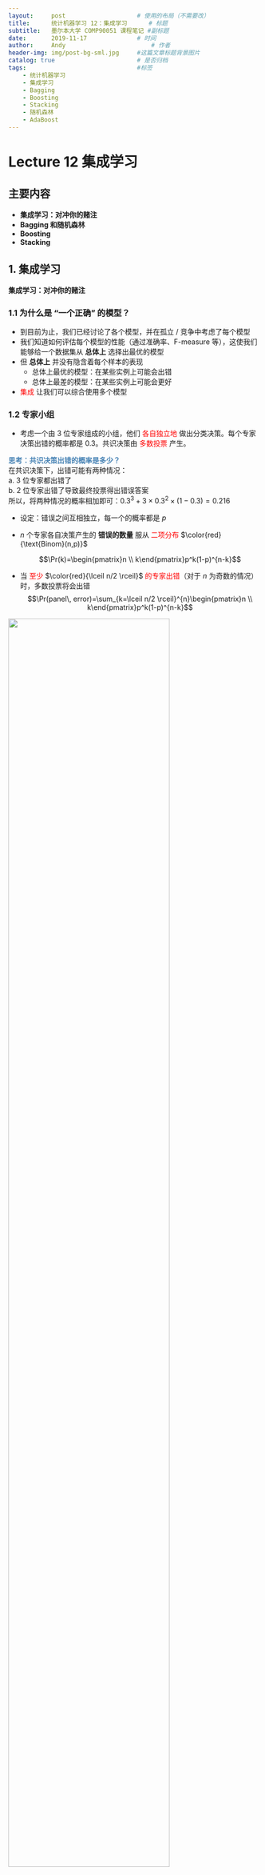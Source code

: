 ```yaml
---
layout:     post   				    # 使用的布局（不需要改）
title:      统计机器学习 12：集成学习   	# 标题 
subtitle:   墨尔本大学 COMP90051 课程笔记 #副标题
date:       2019-11-17 				# 时间
author:     Andy 						# 作者
header-img: img/post-bg-sml.jpg 	#这篇文章标题背景图片
catalog: true 						# 是否归档
tags:								#标签
    - 统计机器学习
    - 集成学习
    - Bagging
    - Boosting
    - Stacking
    - 随机森林
    - AdaBoost
---
```


<!-- 数学公式 -->
<script src="https://cdn.mathjax.org/mathjax/latest/MathJax.js?config=TeX-AMS-MML_HTMLorMML" type="text/javascript"></script>
<script type="text/x-mathjax-config">
  MathJax.Hub.Config({
    tex2jax: {
      skipTags: ['script', 'noscript', 'style', 'textarea', 'pre'],
      inlineMath: [['$','$']]
    }
  });
</script>

# Lecture 12 集成学习
## 主要内容
* **集成学习：对冲你的赌注**
* **Bagging 和随机森林**
* **Boosting**
* **Stacking**

## 1. 集成学习
**集成学习：对冲你的赌注**
### 1.1 为什么是 “一个正确” 的模型？
* 到目前为止，我们已经讨论了各个模型，并在孤立 / 竞争中考虑了每个模型
* 我们知道如何评估每个模型的性能（通过准确率、F-measure 等），这使我们能够给一个数据集从 **总体上** 选择出最优的模型
* 但 **总体上** 并没有隐含着每个样本的表现
  * 总体上最优的模型：在某些实例上可能会出错
  * 总体上最差的模型：在某些实例上可能会更好
* <span style="color:red">集成</span> 让我们可以综合使用多个模型

### 1.2 专家小组
* 考虑一个由 3 位专家组成的小组，他们 <span style="color:red">各自独立地</span> 做出分类决策。每个专家决策出错的概率都是 0.3。共识决策由 <span style="color:red">多数投票</span> 产生。

**<span style="color:steelblue">思考：共识决策出错的概率是多少？</span>**  
在共识决策下，出错可能有两种情况：  
a. 3 位专家都出错了  
b. 2 位专家出错了导致最终投票得出错误答案  
所以，将两种情况的概率相加即可：$0.3^3+3\times 0.3^2\times (1-0.3)=0.216$  

* 设定：错误之间互相独立，每一个的概率都是 $p$
* $n$ 个专家各自决策产生的 **错误的数量** 服从 <span style="color:red">二项分布</span> $\color{red}{\text{Binom}(n,p)}$  

  $$\Pr(k)=\begin{pmatrix}n \\ k\end{pmatrix}p^k(1-p)^{n-k}$$  

* 当 <span style="color:red">至少</span> $\color{red}{\lceil n/2 \rceil}$ <span style="color:red">的专家出错</span>（对于 $n$ 为奇数的情况）时，多数投票将会出错  
  $$\Pr(panel\, error)=\sum_{k=\lceil n/2 \rceil}^{n}\begin{pmatrix}n \\ k\end{pmatrix}p^k(1-p)^{n-k}$$  

<img src="http://andy-blog.oss-cn-beijing.aliyuncs.com/blog/2020-02-16-WX20200216-201831%402x.png" width="80%">  

### 1.3 组合模型
* 模型组合（又称 <span style="color:red">集成学习</span>）根据给定的训练集构造一个基模型（又称 <span style="color:red">基学习器</span>）的集合，并将输出结果聚合到一个单独的元模型中（<span style="color:red">集成</span>）
  * 分类问题采用（加权）多数投票
  * 回归问题采用（加权）平均
  * 更一般地：*元模型* $=f($*基模型*$)$

* 回忆 **偏差-方差权衡**：  

  $$\Bbb E\left[ l\left(y,\hat f(\boldsymbol x_0)\right) \right]=\left(\Bbb E[y]-\Bbb[\hat f]\right)^2+Var[\hat f]+Var[y]$$  

  $$\text{test error}=(\text{bias})^2+\text{variance}+\text{irreducible error}$$

* 对 $k$ 个 **独立同分布** 的预测进行平均可以减小方差：  

  $$\color{red}{Var\left[\hat f_{avg}\right]=\dfrac{1}{k}Var\left[\hat f\right]}$$

## 2. Bagging
**<span style="color:green">B</span>ootstrap <span style="color:green">agg</span>regat<span style="color:green">ing</span> —— Breiman’94**

### 2.1 Bagging 方法
* **方法：** 通过有放回抽样构建 “近似独立” 的数据集
  * 生成 $k$ 个数据集，每个数据集都包含从 $n$ 条训练数据中通过有放回抽样得到的 $n$ 个样本 —— **Bootstrap 采样**
  * 在每个生成的数据集上构建基分类器
  * 通过投票 / 平均对预测结果进行聚合

### 2.2 Bagging：采样例子
* 原始训练数据集：  
  $$\{0,1,2,3,4,5,6,7,8,9\}$$
* **Bootstrap 采样：**  
  $$\{7,2,6,7,5,4,8,8,1,0\}$$ —— 未采样 $3,9$  
  $$\{1,3,8,0,3,5,8,0,1,9\}$$ —— 未采样 $2,4,6,7$  
  $$\{2,9,4,2,7,9,3,0,1,0\}$$ —— 未采样 $3,5,6,8$

### 2.3 回忆决策树
<img src="http://andy-blog.oss-cn-beijing.aliyuncs.com/blog/2020-02-16-WX20200216-213133%402x.png" width="80%">  

* 训练标准：每个最终分区的纯度
* 优化：启发式贪婪迭代方法
* 模型复杂度由树的深度定义
* 深树：非常适合特定数据 $\rightarrow$ 高方差，低偏差
* 浅树：粗略近似 $\rightarrow$ 低方差，高偏差

### 2.4 Bagging 的例子：随机森林
* Just bagged trees
* **<span style="color:steelblue">算法描述：</span>**  
  参数：树的数量 $k$，特征数量 $l\le m$  
  1.$\,$初始化一个空的森林  
  2.$\,$对于 $c$ 从 $1$ 到 $k$：  
  $\qquad$ a. 从训练数据创建新的 Bootstrap 采样  
  $\qquad$ b. 从 $m$ 个特征中随机选择出包含 $l$ 个特征的子集  
  $\qquad$ c. 用这 $l$ 个特征在 Bootstrap 样本上训练决策树  
  $\qquad$ d. 将树添加进森林里  
  3.$\,$通过多数投票或者平均来作出预测
* 在许多实际设定下效果非常好

### 2.5 利用未采样数据
* 在每轮中，一个特定的训练样本有 $\left(1-\dfrac{1}{n}\right)$ 的概率不被选中
  * 因此，在经过 $n$ 轮后最终没有被采样到的概率为 $\left(1-\dfrac{1}{n}\right)^n$
  * 对于 $n$ 很大的情况，这一概率近似为 $e^{-1}\approx 0.368$
  * 平均情况下，每轮 Bootstrap 采样只包含了 $63.2\%$ 的数据
* 可以将其用于对集成的独立误差估计
  * 像交叉验证一样安全，但是子样本重叠
  * 在每个 $36.8\%$ 的未采样样本上对每个基学习器进行评估
  * 平均这些评估 $\rightarrow$ 集成评估

### 2.6 Bagging：总结
* 基于采样和投票的简单方法
* 各个基学习器有可能进行并行计算
* 能够高效处理带噪声的数据集
* 性能通常比（简单的）基分类器要好得多，永远不会太差
* 通过减小方差来提升不稳定的分类器

## 3. Boosting
### 3.1 Boosting 方法
* **直觉：** 将基分类器的注意力集中在 “难以分类” 的样本上
* **方法：** 迭代地改变样本的分布以反映分类器在上一次迭代中的性能
  * 初始时，每个训练样本有 $\dfrac{1}{n}$ 的概率包含在采样中
  * 经过 $k$ 轮迭代后，训练一个分类器，并根据分类器对每个实例分类的能力来更新每个实例的权重
  * 通过加权投票来组合基分类器

### 3.2 Boodting：采样例子
* 原始训练数据集：  
  $$\{0,1,2,3,4,5,6,7,8,9\}$$
* **Boosting 采样：**  
  第 1 轮迭代：$$\{7,\color{red}{2},6,7,5,4,8,8,1,0\}$$  
  假设样本 $2$ 被错误分类  
  第 2 轮迭代：$$\{1,3,8,\color{red}{2},3,5,\color{red}{2},0,1,9\}$$  
  假设样本 $2$ 依旧被错误分类  
  第 3 轮迭代：$$\{\color{red}{2},9,\color{red}{2,2},7,9,3,\color{red}{2},1,0\}$$  

### 3.3 Boosting 的例子：AdaBoost
* **<span style="color:steelblue">算法描述：</span>**  
  1.$\,$初始样本分布 $P_1(i)=1/n,\;i=1,...,n$  
  2.$\,$对于 $c$ 从 $1$ 到 $k$：  
  $\qquad$ a. 在从 $P_c$ 有放回抽样得到的样本上训练基分类器 $A_c$  
  $\qquad$ b. 为每个分类器的错误率 $\varepsilon_c$ 设定置信度 $\alpha_c=\dfrac{1}{2}\ln \dfrac{1-\varepsilon_c}{\varepsilon_c}$  
  $\qquad$ c. 更新样本分布以归一化：  
  $\qquad\quad$ $$P_{c+1}(i)\propto P_c(i)\times \begin{cases}\exp(-\alpha_c), & \text{if } A_c(i)=y_i \\ \exp(\alpha_c), & \text{otherwise}\end{cases}$$  
  3.$\,$根据置信度加权的多数投票进行分类：  
  $\quad \mathop{\operatorname{arg\,max}} \limits_y \sum_{c=1}^{k}\alpha_t \delta \left(A_c(\boldsymbol x)=y\right)$

<img src="http://andy-blog.oss-cn-beijing.aliyuncs.com/blog/2020-02-17-WX20200217-145829%402x.png" width="40%">

* 技术上：每当 $\varepsilon_c>0.5$ 时，就对样本分布进行重新初始化
* 基学习器：通常是决策桩或者决策树，任何 “弱” 分类器
  * 决策桩是只有一个分裂节点的决策树

### 3.4 Boosting：总结
* 基于迭代采样和加权投票的方法
* 计算上的开销比 Bagging 更大
* 该方法以训练数据上的误差边界的形式保证了性能
* 在实际应用中，Boosting 可能导致过拟合

**<center><span style="color:steelblue">Bagging vs Boosting</span></center>**

|**Bagging**|**Boosting**|  
|---|---|  
|并行采样|迭代采样|  
|最小化方差|关注 “困难” 样本|  
|简单投票|加权投票|  
|分类或者回归|分类或者回归|  
|不容易过拟合|容易过拟合（除非基学习器很简单）|

## 4. Stacking
### 4.1 Stacking 方法
* **直觉：** 能够对一系列具有不同偏差的算法进行误差 “平滑”
* **方法：** 在基学习器的输出上训练一个元模型
  * 利用交叉验证训练基学习器和元学习器
  * 简单的元分类器：Logistic 回归
* 对于 Bagging 和 Boosting 的泛化（这里的 “泛化” 是针对模型而言，而非学习器）

### 4.2 Stacking：总结
* 将其对比 ANN 和基扩展
* 该方法在数学上很简单，但是计算上开销很大
* 能够将各种各样的不同性能的分类器组合起来
* 如果能够合理谨慎地应用，Stacking 可以在性能上达到或者超过最好的基分类器

## 总结
* 集成学习
* Bagging 和随机森林
* Boosting
* Stacking

下节内容：多臂老虎机问题

